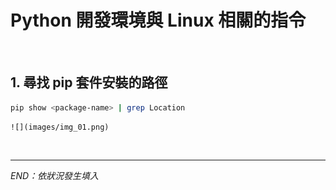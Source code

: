 # Python 開發環境與 Linux 相關的指令

</br>

## 1. 尋找 pip 套件安裝的路徑
```bash
pip show <package-name> | grep Location
```

    ![](images/img_01.png)


</br>

---

_END：依狀況發生填入_